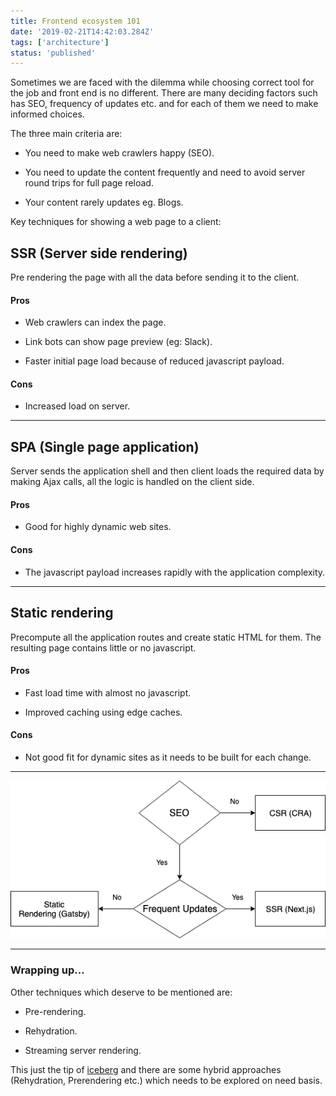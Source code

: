```yaml
---
title: Frontend ecosystem 101
date: '2019-02-21T14:42:03.284Z'
tags: ['architecture']
status: 'published'
---
```


Sometimes we are faced with the dilemma while choosing correct tool
for the job and front end is no different. There are many deciding
factors such has SEO, frequency of updates etc. and for each of them
we need to make informed choices.

The three main criteria are:

* You need to make web crawlers happy (SEO).

* You need to update the content frequently and need to avoid server round trips for full page reload.

* Your content rarely updates eg. Blogs.

Key techniques for showing a web page to a client:

## SSR (Server side rendering)

Pre rendering the page with all the data before sending it to the client.

#### Pros

* Web crawlers can index the page.

* Link bots can show page preview (eg: Slack).

* Faster initial page load because of reduced javascript payload.

#### Cons

* Increased load on server.

----


## SPA (Single page application)

Server sends the application shell and then client loads the required data by
making Ajax calls, all the logic is handled on the client side.

#### Pros

* Good for highly dynamic web sites.

#### Cons

* The javascript payload increases rapidly with the application complexity.

---

## Static rendering

Precompute all the application routes and create static HTML for them.
The resulting page contains little or no javascript.

#### Pros

* Fast load time with almost no javascript.

* Improved caching using edge caches.

#### Cons

* Not good fit for dynamic sites as it needs to be built for each change.

---


![Frontend Ecosystem](./react-ecosystem.png)

---

### Wrapping up...

Other techniques which deserve to be mentioned are:

* Pre-rendering.

* Rehydration.

* Streaming server rendering.

This just the tip of [iceberg](https://developers.google.com/web/updates/2019/02/rendering-on-the-web) and there
are some hybrid approaches (Rehydration, Prerendering etc.) which needs to be explored on need basis.
